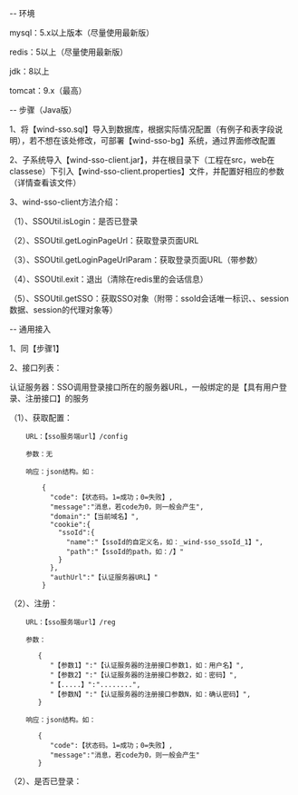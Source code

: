 -- 环境

mysql：5.x以上版本（尽量使用最新版）

redis：5以上（尽量使用最新版）

jdk：8以上

tomcat：9.x（最高）

-- 步骤（Java版）

1、将【wind-sso.sql】导入到数据库，根据实际情况配置（有例子和表字段说明），若不想在该处修改，可部署【wind-sso-bg】系统，通过界面修改配置

2、子系统导入【wind-sso-client.jar】，并在根目录下（工程在src，web在classese）下引入【wind-sso-client.properties】文件，并配置好相应的参数（详情查看该文件）

3、wind-sso-client方法介绍：

  （1）、SSOUtil.isLogin：是否已登录

  （2）、SSOUtil.getLoginPageUrl：获取登录页面URL
  
  （3）、SSOUtil.getLoginPageUrlParam：获取登录页面URL（带参数）

  （4）、SSOUtil.exit：退出（清除在redis里的会话信息）

  （5）、SSOUtil.getSSO：获取SSO对象（附带：ssoId会话唯一标识、、session数据、session的代理对象等）

-- 通用接入

1、同【步骤1】

2、接口列表：

  认证服务器：SSO调用登录接口所在的服务器URL，一般绑定的是【具有用户登录、注册接口】的服务

  （1）、获取配置：
  
        URL：【sso服务端url】/config

        参数：无

        响应：json结构。如：

            {
              "code":【状态码。1=成功；0=失败】,
              "message":"消息，若code为0，则一般会产生",
              "domain":"【当前域名】",
              "cookie":{
                "ssoId":{
                  "name":"【ssoId的自定义名，如：_wind-sso_ssoId_1】",
                  "path":"【ssoId的path，如：/】"
                }
              },
              "authUrl":"【认证服务器URL】"
            }

  （2）、注册：

        URL：【sso服务端url】/reg

        参数：

           {
              "【参数1】":"【认证服务器的注册接口参数1，如：用户名】",
              "【参数2】":"【认证服务器的注册接口参数2，如：密码】",
              "【.....】":"........",
              "【参数N】":"【认证服务器的注册接口参数N，如：确认密码】",
           }

        响应：json结构。如：

           {
              "code":【状态码。1=成功；0=失败】,
              "message":"消息，若code为0，则一般会产生"
           }

  （2）、是否已登录：



